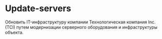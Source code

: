 # Update-servers
Обновить IT-инфраструктуру компании Технологическая компания Inc. (TCI) путем модернизации серверного оборудования и инфраструктуры объекта.
